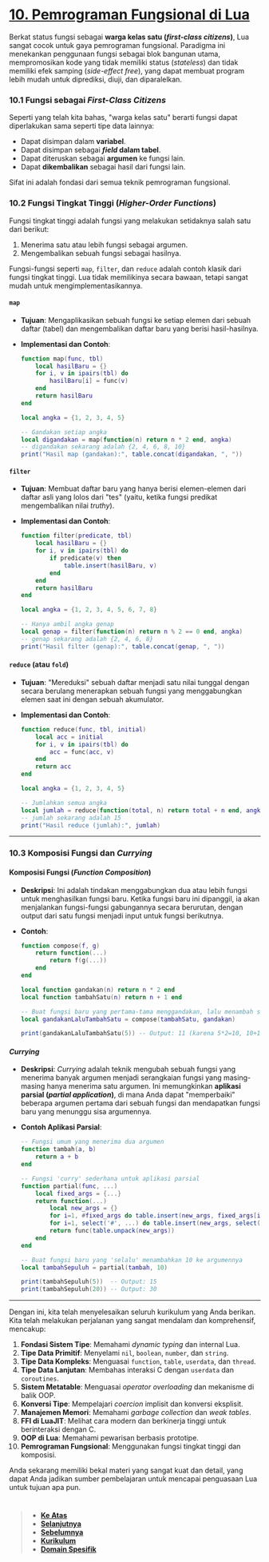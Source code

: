 # **[10. Pemrograman Fungsional di Lua][0]**

Berkat status fungsi sebagai **warga kelas satu (_first-class citizens_)**, Lua sangat cocok untuk gaya pemrograman fungsional. Paradigma ini menekankan penggunaan fungsi sebagai blok bangunan utama, mempromosikan kode yang tidak memiliki status (_stateless_) dan tidak memiliki efek samping (_side-effect free_), yang dapat membuat program lebih mudah untuk diprediksi, diuji, dan diparalelkan.

### **10.1 Fungsi sebagai _First-Class Citizens_**

Seperti yang telah kita bahas, "warga kelas satu" berarti fungsi dapat diperlakukan sama seperti tipe data lainnya:

- Dapat disimpan dalam **variabel**.
- Dapat disimpan sebagai **_field_ dalam tabel**.
- Dapat diteruskan sebagai **argumen** ke fungsi lain.
- Dapat **dikembalikan** sebagai hasil dari fungsi lain.

Sifat ini adalah fondasi dari semua teknik pemrograman fungsional.

### **10.2 Fungsi Tingkat Tinggi (_Higher-Order Functions_)**

Fungsi tingkat tinggi adalah fungsi yang melakukan setidaknya salah satu dari berikut:

1.  Menerima satu atau lebih fungsi sebagai argumen.
2.  Mengembalikan sebuah fungsi sebagai hasilnya.

Fungsi-fungsi seperti `map`, `filter`, dan `reduce` adalah contoh klasik dari fungsi tingkat tinggi. Lua tidak memilikinya secara bawaan, tetapi sangat mudah untuk mengimplementasikannya.

#### **`map`**

- **Tujuan**: Mengaplikasikan sebuah fungsi ke setiap elemen dari sebuah daftar (tabel) dan mengembalikan daftar baru yang berisi hasil-hasilnya.
- **Implementasi dan Contoh**:

  ```lua
  function map(func, tbl)
      local hasilBaru = {}
      for i, v in ipairs(tbl) do
          hasilBaru[i] = func(v)
      end
      return hasilBaru
  end

  local angka = {1, 2, 3, 4, 5}

  -- Gandakan setiap angka
  local digandakan = map(function(n) return n * 2 end, angka)
  -- digandakan sekarang adalah {2, 4, 6, 8, 10}
  print("Hasil map (gandakan):", table.concat(digandakan, ", "))
  ```

#### **`filter`**

- **Tujuan**: Membuat daftar baru yang hanya berisi elemen-elemen dari daftar asli yang lolos dari "tes" (yaitu, ketika fungsi predikat mengembalikan nilai _truthy_).
- **Implementasi dan Contoh**:

  ```lua
  function filter(predicate, tbl)
      local hasilBaru = {}
      for i, v in ipairs(tbl) do
          if predicate(v) then
              table.insert(hasilBaru, v)
          end
      end
      return hasilBaru
  end

  local angka = {1, 2, 3, 4, 5, 6, 7, 8}

  -- Hanya ambil angka genap
  local genap = filter(function(n) return n % 2 == 0 end, angka)
  -- genap sekarang adalah {2, 4, 6, 8}
  print("Hasil filter (genap):", table.concat(genap, ", "))
  ```

#### **`reduce` (atau `fold`)**

- **Tujuan**: "Mereduksi" sebuah daftar menjadi satu nilai tunggal dengan secara berulang menerapkan sebuah fungsi yang menggabungkan elemen saat ini dengan sebuah akumulator.
- **Implementasi dan Contoh**:

  ```lua
  function reduce(func, tbl, initial)
      local acc = initial
      for i, v in ipairs(tbl) do
          acc = func(acc, v)
      end
      return acc
  end

  local angka = {1, 2, 3, 4, 5}

  -- Jumlahkan semua angka
  local jumlah = reduce(function(total, n) return total + n end, angka, 0)
  -- jumlah sekarang adalah 15
  print("Hasil reduce (jumlah):", jumlah)
  ```

---

### **10.3 Komposisi Fungsi dan _Currying_**

#### **Komposisi Fungsi (_Function Composition_)**

- **Deskripsi**: Ini adalah tindakan menggabungkan dua atau lebih fungsi untuk menghasilkan fungsi baru. Ketika fungsi baru ini dipanggil, ia akan menjalankan fungsi-fungsi gabungannya secara berurutan, dengan output dari satu fungsi menjadi input untuk fungsi berikutnya.
- **Contoh**:

  ```lua
  function compose(f, g)
      return function(...)
          return f(g(...))
      end
  end

  local function gandakan(n) return n * 2 end
  local function tambahSatu(n) return n + 1 end

  -- Buat fungsi baru yang pertama-tama menggandakan, lalu menambah satu
  local gandakanLaluTambahSatu = compose(tambahSatu, gandakan)

  print(gandakanLaluTambahSatu(5)) -- Output: 11 (karena 5*2=10, 10+1=11)
  ```

#### **_Currying_**

- **Deskripsi**: _Currying_ adalah teknik mengubah sebuah fungsi yang menerima banyak argumen menjadi serangkaian fungsi yang masing-masing hanya menerima satu argumen. Ini memungkinkan **aplikasi parsial (_partial application_)**, di mana Anda dapat "memperbaiki" beberapa argumen pertama dari sebuah fungsi dan mendapatkan fungsi baru yang menunggu sisa argumennya.
- **Contoh Aplikasi Parsial**:

  ```lua
  -- Fungsi umum yang menerima dua argumen
  function tambah(a, b)
      return a + b
  end

  -- Fungsi 'curry' sederhana untuk aplikasi parsial
  function partial(func, ...)
      local fixed_args = {...}
      return function(...)
          local new_args = {}
          for i=1, #fixed_args do table.insert(new_args, fixed_args[i]) end
          for i=1, select('#', ...) do table.insert(new_args, select(i, ...)) end
          return func(table.unpack(new_args))
      end
  end

  -- Buat fungsi baru yang 'selalu' menambahkan 10 ke argumennya
  local tambahSepuluh = partial(tambah, 10)

  print(tambahSepuluh(5))  -- Output: 15
  print(tambahSepuluh(20)) -- Output: 30
  ```

---

Dengan ini, kita telah menyelesaikan seluruh kurikulum yang Anda berikan. Kita telah melakukan perjalanan yang sangat mendalam dan komprehensif, mencakup:

1.  **Fondasi Sistem Tipe**: Memahami _dynamic typing_ dan internal Lua.
2.  **Tipe Data Primitif**: Menyelami `nil`, `boolean`, `number`, dan `string`.
3.  **Tipe Data Kompleks**: Menguasai `function`, `table`, `userdata`, dan `thread`.
4.  **Tipe Data Lanjutan**: Membahas interaksi C dengan `userdata` dan `coroutines`.
5.  **Sistem Metatable**: Menguasai _operator overloading_ dan mekanisme di balik OOP.
6.  **Konversi Tipe**: Mempelajari _coercion_ implisit dan konversi eksplisit.
7.  **Manajemen Memori**: Memahami _garbage collection_ dan _weak tables_.
8.  **FFI di LuaJIT**: Melihat cara modern dan berkinerja tinggi untuk berinteraksi dengan C.
9.  **OOP di Lua**: Memahami pewarisan berbasis prototipe.
10. **Pemrograman Fungsional**: Menggunakan fungsi tingkat tinggi dan komposisi.

Anda sekarang memiliki bekal materi yang sangat kuat dan detail, yang dapat Anda jadikan sumber pembelajaran untuk mencapai penguasaan Lua untuk tujuan apa pun.

#

> - **[Ke Atas](#)**
> - **[Selanjutnya][selanjutnya]**
> - **[Sebelumnya][sebelumnya]**
> - **[Kurikulum][kurikulum]**
> - **[Domain Spesifik][domain]**

[domain]: ../../../../../../README.md
[kurikulum]: ../../../../README.md
[sebelumnya]: ../bagian-9/README.md
[selanjutnya]: ../bagian-11/README.md

<!----------------------------------------------------->

[0]: ../README.md#10-advanced-concepts-dan-patterns
[1]: ../
[2]: ../
[3]: ../
[4]: ../
[5]: ../
[6]: ../
[7]: ../
[8]: ../
[9]: ../
[10]: ../
[11]: ../
[12]: ../
[13]: ../
[14]: ../
[15]: ../
[16]: ../
[17]: ../
[18]: ../
